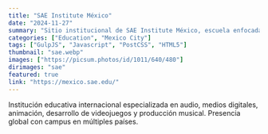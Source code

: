 ```yaml
---
title: "SAE Institute México"
date: "2024-11-27"
summary: "Sitio institucional de SAE Institute México, escuela enfocada en educación audiovisual y creativa; contiene programas, admisiones y noticias"
categories: ["Education", "Mexico City"]
tags: ["GulpJS", "Javascript", "PostCSS", "HTML5"]
thumbnail: "sae.webp"
images: ["https://picsum.photos/id/1011/640/480"]
dirimages: "sae"
featured: true
link: "https://mexico.sae.edu/"
---
```


Institución educativa internacional especializada en audio, medios digitales,
animación, desarrollo de videojuegos y producción musical. Presencia global con
campus en múltiples países.
